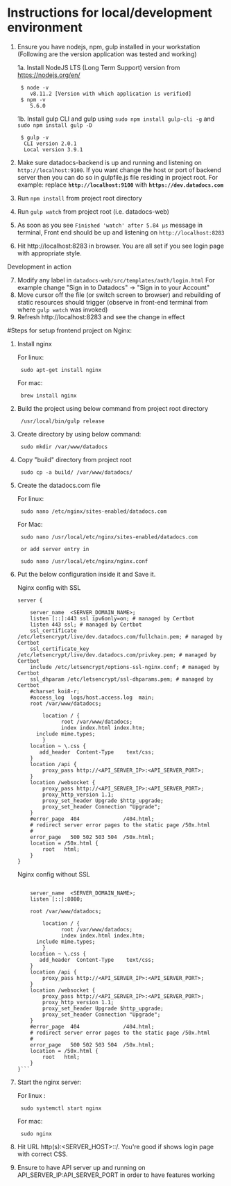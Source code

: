 # Instructions for local/development environment

1. Ensure you have nodejs, npm, gulp installed in your workstation (Following are the version application was tested and working)

    1a. Install NodeJS LTS (Long Term Support) version  from https://nodejs.org/en/
    
        $ node -v
           v8.11.2 [Version with which application is verified]
        $ npm -v
           5.6.0
            
    1b. Install gulp CLI and gulp using `sudo npm install gulp-cli -g` and `sudo npm install gulp -D`  
        
        $ gulp -v
         CLI version 2.0.1
         Local version 3.9.1
        
2. Make sure datadocs-backend is up and running and listening on `http://localhost:9100`. If you want change the host or port of backend server then you can do so in gulpfile.js file residing in project root. For example: replace **`http://localhost:9100`** with **`https://dev.datadocs.com`**  
3. Run `npm install` from project root directory
4. Run `gulp watch` from project root (i.e. datadocs-web)
5. As soon as you see `Finished 'watch' after 5.84 μs` message in terminal, Front end should be up and listening on `http://localhost:8283`
6. Hit http://localhost:8283 in browser. You are all set if you see login page with appropriate style.

Development in action

7. Modify any label in `datadocs-web/src/templates/auth/login.html` For example change "Sign in to Datadocs" -> "Sign in to your Account"
8. Move cursor off the file (or switch screen to browser) and rebuilding of static resources should trigger (observe in front-end terminal from where `gulp watch` was invoked)
9. Refresh http://localhost:8283 and see the change in effect

#Steps for setup frontend project on Nginx:

1. Install nginx

	For linux:
		
		sudo apt-get install nginx

	For mac:

		brew install nginx

2. Build the project using below command from project root directory
	
	    /usr/local/bin/gulp release

3. Create  directory by using below command:
	
	    sudo mkdir /var/www/datadocs

4. Copy "build" directory from project root
	    
	    sudo cp -a build/ /var/www/datadocs/

5. Create the datadocs.com file
	
	For linux:

		sudo nano /etc/nginx/sites-enabled/datadocs.com
	
	For Mac:

		sudo nano /usr/local/etc/nginx/sites-enabled/datadocs.com
		
		or add server entry in
		
		sudo nano /usr/local/etc/nginx/nginx.conf

6. Put the below configuration inside it and Save it. 
	
	Nginx config with SSL 
	
	```
	server {
       
        server_name  <SERVER_DOMAIN_NAME>;
        listen [::]:443 ssl ipv6only=on; # managed by Certbot
        listen 443 ssl; # managed by Certbot
        ssl_certificate /etc/letsencrypt/live/dev.datadocs.com/fullchain.pem; # managed by Certbot
        ssl_certificate_key /etc/letsencrypt/live/dev.datadocs.com/privkey.pem; # managed by Certbot
        include /etc/letsencrypt/options-ssl-nginx.conf; # managed by Certbot
        ssl_dhparam /etc/letsencrypt/ssl-dhparams.pem; # managed by Certbot
        #charset koi8-r;
        #access_log  logs/host.access.log  main;
        root /var/www/datadocs;
 
            location / {
                  root /var/www/datadocs;
                  index index.html index.htm;
          include mime.types;
            }
        location ~ \.css {
           add_header  Content-Type    text/css;
        }
        location /api {
            proxy_pass http://<API_SERVER_IP>:<API_SERVER_PORT>;
        }  
        location /websocket {
            proxy_pass http://<API_SERVER_IP>:<API_SERVER_PORT>;
            proxy_http_version 1.1;
            proxy_set_header Upgrade $http_upgrade;
            proxy_set_header Connection "Upgrade";
        }
        #error_page  404              /404.html;
        # redirect server error pages to the static page /50x.html
        #
        error_page   500 502 503 504  /50x.html;
        location = /50x.html {
            root   html;
        }
    }
    ```
    
    Nginx config without SSL
    
    ```server {
       
        server_name  <SERVER_DOMAIN_NAME>;
        listen [::]:8080;
        
        root /var/www/datadocs;
 
            location / {
                  root /var/www/datadocs;
                  index index.html index.htm;
          include mime.types;
            }
        location ~ \.css {
           add_header  Content-Type    text/css;
        }
        location /api {
            proxy_pass http://<API_SERVER_IP>:<API_SERVER_PORT>;
        }  
        location /websocket {
            proxy_pass http://<API_SERVER_IP>:<API_SERVER_PORT>;
            proxy_http_version 1.1;
            proxy_set_header Upgrade $http_upgrade;
            proxy_set_header Connection "Upgrade";
        }
        #error_page  404              /404.html;
        # redirect server error pages to the static page /50x.html
        #
        error_page   500 502 503 504  /50x.html;
        location = /50x.html {
            root   html;
        }
    }```  

7. Start the nginx server:
	
	For linux :

		sudo systemctl start nginx
	
	For mac:

		sudo nginx

8. Hit URL http(s):<SERVER_HOST>:<PORT>:/. You're good if shows login page with correct CSS.

9. Ensure to have API server up and running on API_SERVER_IP:API_SERVER_PORT in order to have features working
